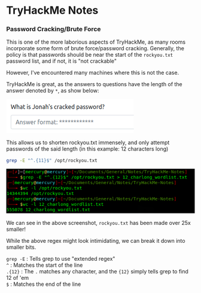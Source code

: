 # TryHackMe Notes

### Password Cracking/Brute Force

This is one of the more laborious aspects of TryHackMe, as many rooms incorporate some form of brute force/password cracking.
Generally, the policy is that passwords should be near the start of the `rockyou.txt` password list, and if not, it is "not crackable"

However, I've encountered many machines where this is not the case.

TryHackMe is great, as the answers to questions have the length of the answer denoted by `*`, as show below:  

![Password length image](images/password_length.png)

This allows us to shorten rockyou.txt immensely, and only attempt passwords of the said length (in this example: 12 characters long)  

```sh
grep -E "^.{11}$" /opt/rockyou.txt
```

![Rockyou filtered down](images/rockyou_filtered.png)

We can see in the above screenshot, `rockyou.txt` has been made over 25x smaller!

While the above regex might look intimidating, we can break it down into smaller bits.

`grep -E` : Tells grep to use "extended regex"  
`^` : Matches the start of the line  
`.{12}` : The `.` matches any character, and the `{12}` simply tells grep to find 12 of 'em  
`$` : Matches the end of the line
